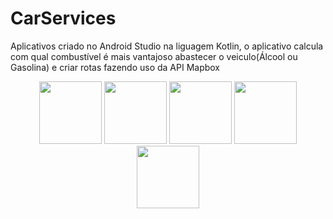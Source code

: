 # CarServices

Aplicativos criado no Android Studio na liguagem Kotlin, o aplicativo calcula com qual combustível é mais vantajoso abastecer o veiculo(Álcool ou Gasolina) e criar rotas fazendo uso da API Mapbox

<div align="center">
  <img src="https://user-images.githubusercontent.com/91431265/172497949-060a1189-e58c-4b28-b425-5a6a85a5102a.jpg" width="100px"/>
  <img src="https://user-images.githubusercontent.com/91431265/172497947-fa0fb5e8-3369-495c-aa5a-dca62d99183f.jpg" width="100px"/>
  <img src="https://user-images.githubusercontent.com/91431265/172497946-047b05c0-7988-4a18-ba2f-41427a65dbf2.jpg" width="100px"/>
  <img src="https://user-images.githubusercontent.com/91431265/172497944-a4ae7c5d-90cb-4ccd-9046-840823919b43.jpg" width="100px"/>
  <img src="https://user-images.githubusercontent.com/91431265/172497940-44519e9c-3640-4d6d-a3c4-596a682ea168.jpg" width="100px"/>
</div>
